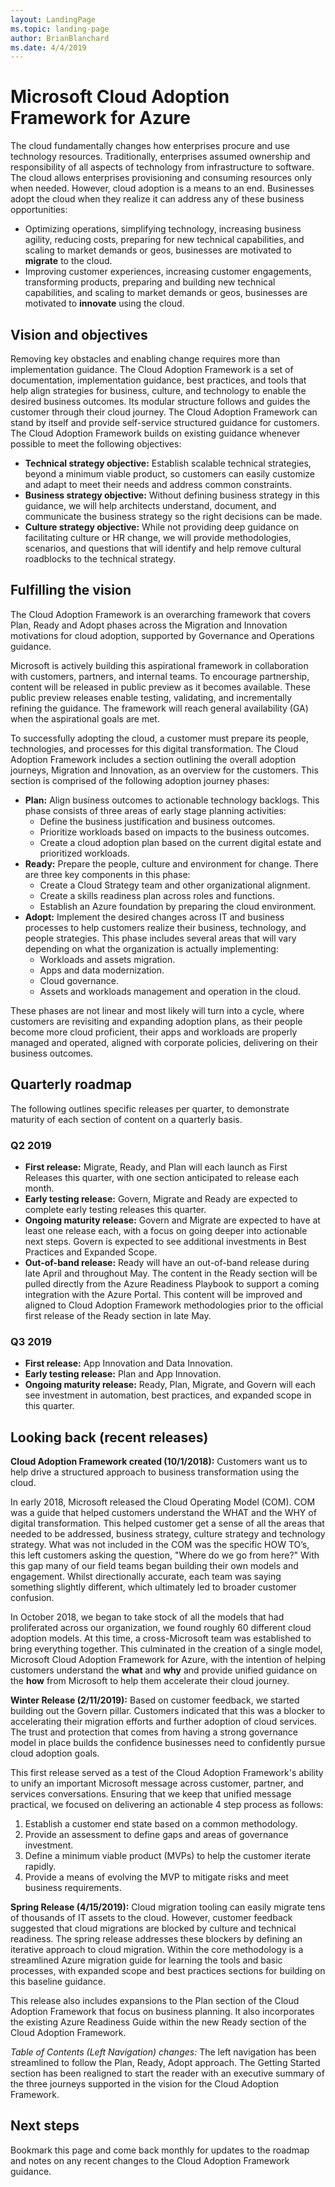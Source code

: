 ```yaml
---
layout: LandingPage
ms.topic: landing-page
author: BrianBlanchard
ms.date: 4/4/2019
---
```


# Microsoft Cloud Adoption Framework for Azure

The cloud fundamentally changes how enterprises procure and use technology resources. Traditionally, enterprises assumed ownership and responsibility of all aspects of technology from infrastructure to software. The cloud allows enterprises provisioning and consuming resources only when needed. However, cloud adoption is a means to an end. Businesses adopt the cloud when they realize it can address any of these business opportunities:

- Optimizing operations, simplifying technology, increasing business agility, reducing costs, preparing for new technical capabilities, and scaling to market demands or geos, businesses are motivated to **migrate** to the cloud.
- Improving customer experiences, increasing customer engagements, transforming products, preparing and building new technical capabilities, and scaling to market demands or geos, businesses are motivated to **innovate** using the cloud.

## Vision and objectives

Removing key obstacles and enabling change requires more than implementation guidance. The Cloud Adoption Framework is a set of documentation, implementation guidance, best practices, and tools that help align strategies for business, culture, and technology to enable the desired business outcomes. Its modular structure follows and guides the customer through their cloud journey. The Cloud Adoption Framework can stand by itself and provide self-service structured guidance for customers. The Cloud Adoption Framework builds on existing guidance whenever possible to meet the following objectives:

- **Technical strategy objective:** Establish scalable technical strategies, beyond a minimum viable product, so customers can easily customize and adapt to meet their needs and address common constraints.
- **Business strategy objective:** Without defining business strategy in this guidance, we will help architects understand, document, and communicate the business strategy so the right decisions can be made.
- **Culture strategy objective:** While not providing deep guidance on facilitating culture or HR change, we will provide methodologies, scenarios, and questions that will identify and help remove cultural roadblocks to the technical strategy.

## Fulfilling the vision

The Cloud Adoption Framework is an overarching framework that covers Plan, Ready and Adopt phases across the Migration and Innovation motivations for cloud adoption, supported by Governance and Operations guidance.

Microsoft is actively building this aspirational framework in collaboration with customers, partners, and internal teams. To encourage partnership, content will be released in public preview as it becomes available. These public preview releases enable testing, validating, and incrementally refining the guidance. The framework will reach general availability (GA) when the aspirational goals are met.

To successfully adopting the cloud, a customer must prepare its people, technologies, and processes for this digital transformation. The Cloud Adoption Framework includes a section outlining the overall adoption journeys, Migration and Innovation, as an overview for the customers. This section is comprised of the following adoption journey phases:

- **Plan:** Align business outcomes to actionable technology backlogs. This phase consists of three areas of early stage planning activities:
  - Define the business justification and business outcomes.
  - Prioritize workloads based on impacts to the business outcomes.
  - Create a cloud adoption plan based on the current digital estate and prioritized workloads.
- **Ready:** Prepare the people, culture and environment for change. There are three key components in this phase:
  - Create a Cloud Strategy team and other organizational alignment.
  - Create a skills readiness plan across roles and functions.
  - Establish an Azure foundation by preparing the cloud environment.
- **Adopt:** Implement the desired changes across IT and business processes to help customers realize their business, technology, and people strategies. This phase includes several areas that will vary depending on what the organization is actually implementing:
  - Workloads and assets migration.
  - Apps and data modernization.
  - Cloud governance.
  - Assets and workloads management and operation in the cloud.

These phases are not linear and most likely will turn into a cycle, where customers are revisiting and expanding adoption plans, as their people become more cloud proficient, their apps and workloads are properly managed and operated, aligned with corporate policies, delivering on their business outcomes.

## Quarterly roadmap

The following outlines specific releases per quarter, to demonstrate maturity of each section of content on a quarterly basis.

### Q2 2019

- **First release:** Migrate, Ready, and Plan will each launch as First Releases this quarter, with one section anticipated to release each month.
- **Early testing release:** Govern, Migrate and Ready are expected to complete early testing releases this quarter.
- **Ongoing maturity release:** Govern and Migrate are expected to have at least one release each, with a focus on going deeper into actionable next steps. Govern is expected to see additional investments in Best Practices and Expanded Scope.
- **Out-of-band release:** Ready will have an out-of-band release during late April and throughout May. The content in the Ready section will be pulled directly from the Azure Readiness Playbook to support a coming integration with the Azure Portal. This content will be improved and aligned to Cloud Adoption Framework methodologies prior to the official first release of the Ready section in late May.

### Q3 2019

- **First release:** App Innovation and Data Innovation.
- **Early testing release:** Plan and App Innovation.
- **Ongoing maturity release:** Ready, Plan, Migrate, and Govern will each see investment in automation, best practices, and expanded scope in this quarter.

## Looking back (recent releases)

**Cloud Adoption Framework created (10/1/2018):** Customers want us to help drive a structured approach to business transformation using the cloud.

In early 2018, Microsoft released the Cloud Operating Model (COM). COM was a guide that helped customers understand the WHAT and the WHY of digital transformation. This helped customer get a sense of all the areas that needed to be addressed, business strategy, culture strategy and technology strategy. What was not included in the COM was the specific HOW TO’s, this left customers asking the question, "Where do we go from here?" With this gap many of our field teams began building their own models and engagement. Whilst directionally accurate, each team was saying something slightly different, which ultimately led to broader customer confusion.

In October 2018, we began to take stock of all the models that had proliferated across our organization, we found roughly 60 different cloud adoption models. At this time, a cross-Microsoft team was established to bring everything together. This culminated in the creation of a single model, Microsoft Cloud Adoption Framework for Azure, with the intention of helping customers understand the **what** and **why** and provide unified guidance on the **how** from Microsoft to help them accelerate their cloud journey.

**Winter Release (2/11/2019):** Based on customer feedback, we started building out the Govern pillar. Customers indicated that this was a blocker to accelerating their migration efforts and further adoption of cloud services. The trust and protection that comes from having a strong governance model in place builds the confidence businesses need to confidently pursue cloud adoption goals.

This first release served as a test of the Cloud Adoption Framework's ability to unify an important Microsoft message across customer, partner, and services conversations. Ensuring that we keep that unified message practical, we focused on delivering an actionable 4 step process as follows:

1. Establish a customer end state based on a common methodology.
2. Provide an assessment to define gaps and areas of governance investment.
3. Define a minimum viable product (MVPs) to help the customer iterate rapidly.
4. Provide a means of evolving the MVP to mitigate risks and meet business requirements.

**Spring Release (4/15/2019):** Cloud migration tooling can easily migrate tens of thousands of IT assets to the cloud. However, customer feedback suggested that cloud migrations are blocked by culture and technical readiness. The spring release addresses these blockers by defining an iterative approach to cloud migration. Within the core methodology is a streamlined Azure migration guide for learning the tools and basic processes, with expanded scope and best practices sections for building on this baseline guidance.

This release also includes expansions to the Plan section of the Cloud Adoption Framework that focus on business planning. It also incorporates the existing Azure Readiness Guide within the new Ready section of the Cloud Adoption Framework.

*Table of Contents (Left Navigation) changes:* The left navigation has been streamlined to follow the Plan, Ready, Adopt approach. The Getting Started section has been realigned to start the reader with an executive summary of the three journeys supported in the vision for the Cloud Adoption Framework.

## Next steps

Bookmark this page and come back monthly for updates to the roadmap and notes on any recent changes to the Cloud Adoption Framework guidance.
